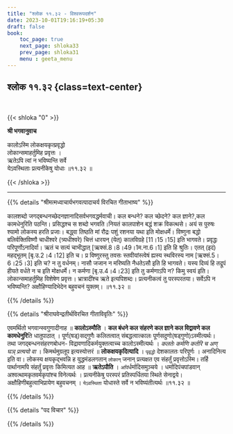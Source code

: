 ```yaml
---
title: "श्लोक ११.३२ - विश्वरूपदर्शन"
date: 2023-10-01T19:16:19+05:30
draft: false
book:
    toc_page: true
    next_page: shloka33
    prev_page: shloka31
    menu : geeta_menu
---
```




## श्लोक ११.३२ {class=text-center}

<br/>

{{< shloka  "0"  >}}

**श्री भगवानुवाच**

कालोऽस्मि लोकक्षयकृत्प्रवृद्धो  
लोकान्समाहर्तुमिह प्रवृत्तः ।    
ऋतेऽपि त्वां न भविष्यन्ति सर्वे  
येऽवस्थिताः प्रत्यनीकेषु योधाः ॥११.३२ ॥

{{< /shloka >}}

---


{{% details "श्रीमत्मध्वाचार्यभगवत्पादाचर्य विरचित  गीताभाष्य" %}}

कालशब्दो जगद्बन्धनच्छेदनज्ञानादिसर्वभगवद्धर्मवाची। 
कल बन्धने? कल च्छेदने? कल ज्ञाने?,कल कामधेनुरिति पठन्ति। 
प्रसिद्धश्च स शब्दो भगवति।नियतं कालपाशेन बद्धं शक्र 
विकत्थसे। अयं स पुरुषः श्यामो लोकस्य हरति प्रजाः। 
बद्ध्वा तिष्ठति मां रौद्रः पशुं रशनया यथा इति मोक्षधर्मे। 
विष्णुना बद्धो बलिर्वक्तिविष्णौ चाधीश्वरे (त्र्यधीश्वरे) 
चित्तं धारयन् (येत्) कालविग्रहे [11।15।15] इति भागवते। 
प्रवृद्धः परिपूर्णोऽनादिर्वा। 
ऋतं च सत्यं चाभीद्धात् [ऋक्सं.8।8।49।1म.ना.6।1] 
इति हि श्रुतिः। 
एतत् (इदं) महद्भूतम् [बृ.उ.2।4।12] इति च।
प्र विष्णुरस्तु तवसः स्तवीयांस्त्वेषं ह्यस्य स्थविरस्य 
नाम [ऋक्सं.5।6।25।3] इति च? न तु वर्धनम्।
नासौ जजान न मरिष्यति नैधतेऽसौ इति हि भागवते। 
यस्य दिव्यं हि तद्रूपं हीयते वर्धते न च इति मोक्षधर्मे। 
न कर्मणा [बृ.उ.4।4।23] इति तु कर्मणाऽपि न? किमु स्वयं इति। 
लोकान्समाहर्तुमिह विशेषेण प्रवृत्तः। भ्रात्रादींश्च ऋते 
इत्यपिशब्दः। प्रत्यनीकत्वं तु परस्परतया। सर्वेऽपि न 
भविष्यन्ति? अक्षौहिण्यादिभेदेन बहुवचनं युक्तम्।  ॥११.३२ ॥

{{% /details %}}



{{% details "श्रीराघवेन्द्रतीर्थविरचित गीताविवृतिः" %}}

एवमर्थितो भगवान्स्वगुणादीनाह ॥ **कालोऽस्मौति** । 
**कल बंधने कल संहरणे कल ज्ञाने कल विद्वावणे कल कामधेनुरि**ति धातुपाठात्‌ ।
पूर्ण(षड्‌)सद्गुणैः कलितत्वात्‌ संबद्धत्वात्कालः 
पूर्णसदुणो(षड्गुणो)ऽस्मीत्यर्थः। 
तथा जगद्बन्धनसंहरणबोधन- विद्रावणादिकर्मयुक्तत्वाच्च 
कालोऽस्मीत्यर्थः ।
*कलतेः कर्मणि कर्तरि च अण्‌ घञ् प्रत्ययो वा* । 
किमर्थमुग्रलूप इत्यस्योत्तरं
॥ **लोकक्षयकृदित्यादि** । `पृवृद्धो` देशकालतः परिपूर्णः 
। अनादिनित्य इति वा। लोकस्य क्षयकृद्भवन्नि ह 
युद्धमंडलगतान्‌ `लोकान्`‌ जनान् प्रत्यक्षत एव 
संहर्तुं प्रवृत्तोऽस्मि। तर्हि पार्थानामपि संहर्तुं 
प्रवृत्तः किमित्यत आह
॥ **ऋतेऽपौति** । `अपि`र्धर्मादिसमुञ्चये । 
धर्मादिपंचपांडवान्‌ अश्वत्थामकृतवर्मकृपांश्च विनेत्यर्थः । 
प्रत्यनीकेषु परस्परं प्रतिस्पर्धितया स्थिते 
सेनाद्वये। अक्षौहिणीबहुत्वाभिप्रायेण बहुवचनम्‌ । 
`येऽवस्थिता` योधास्ते सर्वे न भविष्यंतीत्यर्थः ॥११.३२ ॥

{{% /details %}}



{{% details "पद विचार" %}}


{{% /details %}}
